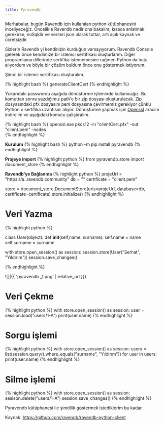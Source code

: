 ```yaml
---
title: Pyravendb
---
```


Merhabalar, bugün Ravendb için kullanılan python kütüphanesini inceliyeceğiz. Öncelikle Ravendb nedir ona bakalım; kısaca anlatmak gerekirse; noSqldir ve verileri json olarak tuttar, artı açık kaynak ve ücretsizdir.

Sizlerin Ravendb yi kendinizin kurduğun varsayıyorum. Ravendb Console gelerek önce kendimize bir istemci sertifikası oluşturlarım. Diğer programlama dillerinde sertifika istememesine rağmen Python da hata alıyordum ve böyle bir çözüm buldum önce onu göstermek istiyorum.

Şimdi bir istemci sertifikası oluşturalım.

{% highlight bash %}
generateClientCert <name> <path> <password>
{% endhighlight %}
	
Yukarıdaki passwordu aşağıda dönüştürme işleminde kullanıcağız. Bu komuttan sonra yazdığımız path'e bir zip dosyası oluşturulacak. Zip dosyasındaki pfx dosyasını pem dosyasına çevirmemiz gerekiyor çünkü Python o sertifika uzantısını alıyor. Dönüştürme yapmak için <a href="http://www.fatlan.com/tag/openssl/">Openssl</a> aracını indirelim ve aşağıdaki komutu çalıştıralım.

{% highlight bash %}
openssl.exe pkcs12 -in "clientCert.pfx" -out "client.pem" -nodes   
{% endhighlight %}
	


<b>Kurulum</b>
{% highlight bash %}
python -m pip install pyravendb
{% endhighlight %}
	
<b>Projeye import</b>
{% highlight python %}
from pyravendb.store import document_store
{% endhighlight %}
	
<b> Ravendb'ye Bağlanma </b>
{% highlight python %}
projeUrl = "https://a.<your-project-name>.ravendb.community"
db = "<your-database-name>"
certificate = "client.pem"
	
store = document_store.DocumentStore(urls=projeUrl, database=db, certificate=certificate)
store.initialize()
{% endhighlight %}

	
<h1>Veri Yazma</h1>
{% highlight python %}
	
class User(object):
    def __init__(self,name, surname):
        self.name = name
        self.surname = surname	
	
	
with store.open_session() as session:
	session.store(User("Serhat", "Yıldırım"))
	session.save_changes()

{% endhighlight %}
	
![]({{ 'pyravendb _1.png' | relative_url }})
	
<h1>Veri Çekme</h1>
{% highlight python %}
with store.open_session() as session:
	user = session.load("users/1-A")
  print(user.name)
{% endhighlight %}	
	

<h1>Sorgu işlemi</h1>
{% highlight python %}
with store.open_session() as session:
	users = list(session.query().where_equals("surname", "Yıldırım"))
	for user in users:
		print(user.name)
{% endhighlight %}

	
<h1>Silme işlemi</h1>
{% highlight python %}
with store.open_session() as session:
	sesison.delete("users/1-A")
	session.save_changes()
{% endhighlight %}

	
Pyravendb kütüphanesi ile şimdilik göstermek istediklerim bu kadar.
	
Kaynak:
	https://github.com/ravendb/ravendb-python-client
